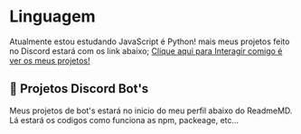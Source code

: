 
# Linguagem 

Atualmente estou estudando JavaScript é Python! mais meus projetos feito no Discord estará com os link abaixo;
[Clique aqui para Interagir comigo é ver os meus projetos!](https://discord.gg/6yZVATFvfY)

## 🗻 Projetos Discord Bot's

Meus projetos de bot's estará no inicio do meu perfil abaixo do ReadmeMD. Lá estará os codigos como funciona as npm, packeage, etc... 


